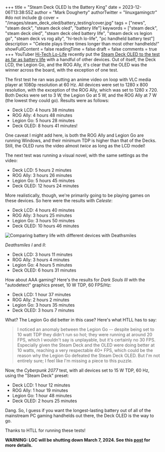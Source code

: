 +++
title = "Steam Deck OLED Is the Battery King"
date = 2023-12-06T13:38:55Z
author = "Mark Dougherty"
authorTwitter = "linuxgamingctr" #do not include @
cover = "/images/steam_deck_oled/battery_testing/cover.jpg"
tags = ["news", "steam deck", "steam deck oled", "battery life"]
keywords = ["steam deck", "steam deck oled", "steam deck oled battery life", "steam deck vs legion go", "steam deck vs rog ally", "hi-tech lo-life", "pc handheld battery test"]
description = "Celeste plays three times longer than most other handhelds!"
showFullContent = false
readingTime = false
draft = false
comments = true
+++
YouTuber [Hi-Tech Lo-Life](https://linuxgamingcentral.com/posts/interview-with-hi-tech-lo-life/) recently put the [Steam Deck OLED to the test as far as battery life](https://www.youtube.com/watch?v=GQkpJ1qPUVA) with a handful of other devices. Out of itself, the Deck LCD, the Legion Go, and the ROG Ally, it's clear that the OLED was the winner across the board, with the exception of one test.

The first test he ran was putting an anime video on loop with VLC media player at 1080p resolution at 60 Hz. All devices were set to 1280 x 800 resolution, with the exception of the ROG Ally, which was set to 1280 x 720. Both Decks were set to 3 W, the Legion Go at 5 W, and the ROG Ally at 7 W (the lowest they could go). Results were as follows:
- Deck LCD: 4 hours 38 minutes
- ROG Ally: 4 hours 48 minutes
- Legion Go: 5 hours 28 minutes
- Deck OLED: 8 hours 41 minutes!

One caveat I might add here, is both the ROG Ally and Legion Go are running Windows, and their minimum TDP is higher than that of the Decks. Still, the OLED runs the video almost *twice* as long as the LCD model!

The next test was running a visual novel, with the same settings as the video:
- Deck LCD: 5 hours 2 minutes
- ROG Ally: 3 hours 26 minutes
- Legion Go: 5 hours 45 minutes
- Deck OLED: 12 hours 24 minutes

More realistically, though, we're primarily going to be playing games on these devices. So here were the results with *Celeste*:
- Deck LCD: 4 hours 40 minutes
- ROG Ally: 3 hours 25 minutes
- Legion Go: 3 hours 50 minutes
- Deck OLED: 10 hours 46 minutes

![Comparing battery life with different devices with Deathsmiles](/images/steam_deck_oled/battery_testing/deathsmiles.jpg)

*Deathsmiles I* and *II*:
- Deck LCD: 3 hours 11 minutes
- ROG Ally: 3 hours 4 minutes
- Legion Go: 4 hours 5 minutes
- Deck OLED: 6 hours 31 minutes

How about AAA gaming? Here's the results for *Dark Souls III* with the "autodetect" graphics preset, 10 W TDP, 60 FPS/Hz:
- Deck LCD: 1 hour 37 minutes
- ROG Ally: 2 hours 2 minutes
- Legion Go: 3 hours 35 minutes
- Deck OLED: 3 hours 7 minutes

What? The Legion Go did better in this case? Here's what HTLL has to say:
>  I noticed an anomaly between the Legion Go -- despite being set to 10 watt TDP they didn't run so hot; they were running at around 20 FPS, which I wouldn't say is unplayable, but it's certainly no 30 FPS. Especially given the Steam Deck and the OLED were doing better at 10 watts, reaching a very respectable 40+ FPS, which could be the reason why the Legion Go defeated the Steam Deck OLED. But I'm not entirely sure; I feel like I'm missing a piece to this puzzle.

Now, the *Cyberpunk 2077* test, with all devices set to 15 W TDP, 60 Hz, using the "Steam Deck" preset:
- Deck LCD: 1 hour 12 minutes
- ROG Ally: 1 hour 19 minutes
- Legion Go: 1 hour 48 minutes
- Deck OLED: 2 hours 25 minutes

Dang. So, I guess if you want the longest-lasting battery out of all of the mainstream PC gaming handhelds out there, the Deck OLED is the way to go.

Thanks to HTLL for running these tests!

**WARNING: LGC will be shutting down March 7, 2024. See this [post](https://linuxgamingcentral.com/posts/the-end-of-lgc/) for more details.**
